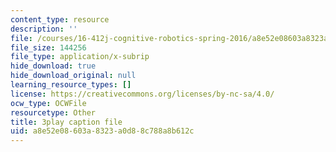 ```yaml
---
content_type: resource
description: ''
file: /courses/16-412j-cognitive-robotics-spring-2016/a8e52e08603a8323a0d88c788a8b612c_I2uSCTUHsUI.srt
file_size: 144256
file_type: application/x-subrip
hide_download: true
hide_download_original: null
learning_resource_types: []
license: https://creativecommons.org/licenses/by-nc-sa/4.0/
ocw_type: OCWFile
resourcetype: Other
title: 3play caption file
uid: a8e52e08-603a-8323-a0d8-8c788a8b612c
---
```

